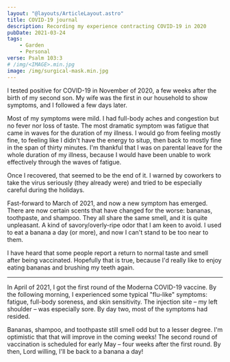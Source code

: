```yaml
---
layout: "@layouts/ArticleLayout.astro"
title: COVID-19 journal
description: Recording my experience contracting COVID-19 in 2020
pubDate: 2021-03-24
tags:
    - Garden
    - Personal
verse: Psalm 103:3
# /img/<IMAGE>.min.jpg
image: /img/surgical-mask.min.jpg
---
```


I tested positive for COVID-19 in November of 2020, a few weeks after the birth of my second son. My wife was the first in our household to show symptoms, and I followed a few days later.

Most of my symptoms were mild. I had full-body aches and congestion but no fever nor loss of taste. The most dramatic symptom was fatigue that came in waves for the duration of my illness. I would go from feeling mostly fine, to feeling like I didn't have the energy to situp, then back to mostly fine in the span of thirty minutes. I'm thankful that I was on parental leave for the whole duration of my illness, because I would have been unable to work effectively through the waves of fatigue.

Once I recovered, that seemed to be the end of it. I warned by coworkers to take the virus seriously (they already were) and tried to be especially careful during the holidays.

Fast-forward to March of 2021, and now a new symptom has emerged. There are now certain scents that have changed for the worse: bananas, toothpaste, and shampoo. They all share the same smell, and it is quite unpleasant. A kind of savory/overly-ripe odor that I am keen to avoid. I used to eat a banana a day (or more), and now I can't stand to be too near to them.

I have heard that some people report a return to normal taste and smell after being vaccinated. Hopefully that is true, because I'd really like to enjoy eating bananas and brushing my teeth again.

---

In April of 2021, I got the first round of the Moderna COVID-19 vaccine. By the following morning, I experienced some typical "flu-like" symptoms: fatigue, full-body soreness, and skin sensitivity. The injection site – my left shoulder – was especially sore. By day two, most of the symptoms had resided.

Bananas, shampoo, and toothpaste still smell odd but to a lesser degree. I'm optimistic that that will improve in the coming weeks! The second round of vaccination is scheduled for early May – four weeks after the first round. By then, Lord willing, I'll be back to a banana a day!
